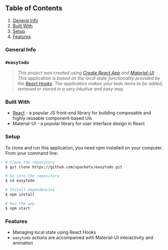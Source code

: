 ## Table of Contents
1. [General Info](#general-info)
2. [Built With](#built-with)
3. [Setup](#setup)
4. [Features](#features)

### General Info
### `#easytodo`
> *This project was created using [Create React App](https://github.com/facebook/create-react-app) and [Material-UI](https://material-ui.com/)
> This application is based on the local state functionality provided by the [React Hooks](https://reactjs.org/docs/hooks-intro.html). The application makes your todo items to be added, removed or stored in a very intuitive and easy way.* 

### Built With
* [React](https://reactjs.org/docs/getting-started.html) - a popular JS front-end library for building composable and highly reusable component-based UIs 
* Material-UI - a popular library for user interface design in React 

### Setup
To clone and run this application, you need npm installed on your computer. From your command line:
````sh
# Clone the repository
$ git clone https://github.com/xpacketx/easytodo.git

# Go into the repository
$ cd easytodo

# Install dependencies
$ npm install

# Run the app
$ npm start  
````

### Features
* Managing local state using React Hooks
* `easytodo` actions are accompanied with Material-UI interactivity and animation
